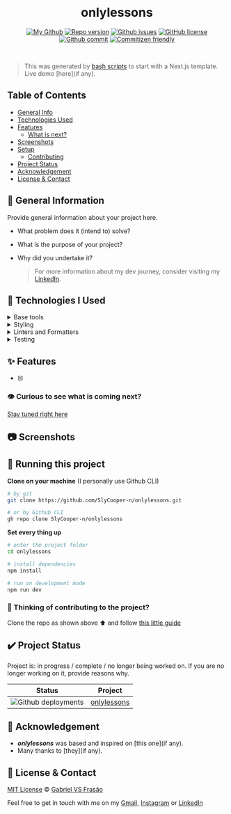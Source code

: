 <div align="center">

  <!-- <img src="" alt="" width="50" /> -->

  <br />

# onlylessons

  [![My Github](https://img.shields.io/badge/Gabe%20Frasz-onlylessons-gold?style=flat-square)](https://github.com/SlyCooper-n)
  [![Repo version](https://img.shields.io/github/package-json/v/slycooper-n/onlylessons?style=flat-square)](https://github.com/SlyCooper-n/onlylessons/blob/main/package.json)
  [![Github issues](https://img.shields.io/github/issues/SlyCooper-n/onlylessons?color=red&style=flat-square)](https://github.com/SlyCooper-n/onlylessons/issues)
  [![GitHub license](https://img.shields.io/github/license/SlyCooper-n/onlylessons?style=flat-square)](https://github.com/SlyCooper-n/onlylessons/blob/main/LICENSE)
  [![Github commit](https://img.shields.io/github/last-commit/SlyCooper-n/onlylessons?color=blue&style=flat-square)](https://github.com/SlyCooper-n/onlylessons/commits/main)
  [![Commitizen friendly](https://img.shields.io/badge/commitizen-friendly-brightgreen.svg?style=flat-square)](http://commitizen.github.io/cz-cli/)

  </div>

  <br />

  > This was generated by [bash scripts](https://github.com/SlyCooper-n/models) to start with a Next.js template. <br />
  > Live demo [here](if any).

## Table of Contents

- [General Info](#pushpin-general-information)
- [Technologies Used](#hammer-technologies-i-used)
- [Features](#sparkles-features)
  - [What is next?](#eye-curious-to-see-whats-coming-next)
- [Screenshots](#camera-screenshots)
- [Setup](#rocket-running-this-project)
  - [Contributing](#brain-thinking-of-contributing-to-the-project)
  <!-- - [Usage](#question-usage) -->
- [Project Status](#heavy_check_mark-project-status)
- [Acknowledgement](#white_heart-acknowledgement)
- [License & Contact](#memo-license--contact)

## :pushpin: General Information

  Provide general information about your project here.

- What problem does it (intend to) solve?
- What is the purpose of your project?
- Why did you undertake it?

  > For more information about my dev journey, consider visiting my [LinkedIn](https://linkedin.com/in/gabriel-vs-frasao).

## :hammer: Technologies I Used

  <details>
  <summary>
  Base tools
  </summary>

- [Next.js](https://nextjs.org/) v
- [TypeScript](https://www.typescriptlang.org/) v

  </details>

  <details>
  <summary>
  Styling
  </summary>

- [Tailwind](https://tailwindcss.com/) v
- [DaisyUI](https://daisyui.com/) v
- [RadixUI](https://www.radix-ui.com/) (version per component)

  </details>

  <details>
  <summary>
  Linters and Formatters
  </summary>

- [ESLint](https://eslint.org/) v
- [Prettier](https://prettier.io/) (VS Code extension)
- [.editorConfig](https://editorconfig.org/) (VS Code extension)

  </details>

  <details>
  <summary>
  Testing
  </summary>

- [Vitest](https://vitest.dev/) v
- [React testing library](https://testing-library.com/docs/react-testing-library/intro/)
  - jest-dom v
  - react v
  - user-event v
- [Cypress](https://www.cypress.io/) v

  </details>

## :sparkles: Features

- [x]

### :eye: Curious to see what is coming next?

  [Stay tuned right here](https://github.com/users/SlyCooper-n/projects/04)

## :camera: Screenshots

  <!-- <img alt="" src="" /> -->

## :rocket: Running this project

  **Clone on your machine** (I personally use Github CLI)

  ```bash
  # by git
  git clone https://github.com/SlyCooper-n/onlylessons.git

  # or by Github CLI
  gh repo clone SlyCooper-n/onlylessons
  ```

  **Set every thing up**

  ```bash
  # enter the project folder
  cd onlylessons

  # install dependencies
  npm install

  # run on development mode
  npm run dev
  ```

### :brain: Thinking of contributing to the project?

  Clone the repo as shown above :arrow_up: and follow [this little guide](https://github.com/SlyCooper-n/onlylessons/blob/main/_docs/CONTRIBUTING.md)

  <!--
  ## :question: Usage

  How does one go about using it? Provide various use cases and code examples here.

  `write-your-code-here`
  -->

## :heavy_check_mark: Project Status

  Project is: in progress / complete / no longer being worked on. If you are no longer working on it, provide reasons why.

  | Status | Project |
  | ------ | ------- |
  | ![Github deployments](https://img.shields.io/github/deployments/slycooper-n/onlylessons/production?label=vercel&logo=vercel&logoColor=white) | [onlylessons](https://onlylessons.vercel.app) |

## :white_heart: Acknowledgement

- ***onlylessons*** was based and inspired on [this one](if any).
- Many thanks to [they](if any).

## :memo: License & Contact

  [MIT License](https://github.com/SlyCooper-n/onlylessons/blob/main/LICENSE) &copy; [Gabriel VS Frasão](https://github.com/SlyCooper-n)

  Feel free to get in touch with me on my [Gmail](mailto:gabrielvitor.frasao@gmail.com), [Instagram](https://instagram/gabe_frasz) or [LinkedIn](https://linkedin.com/in/gabriel-vs-frasao)
